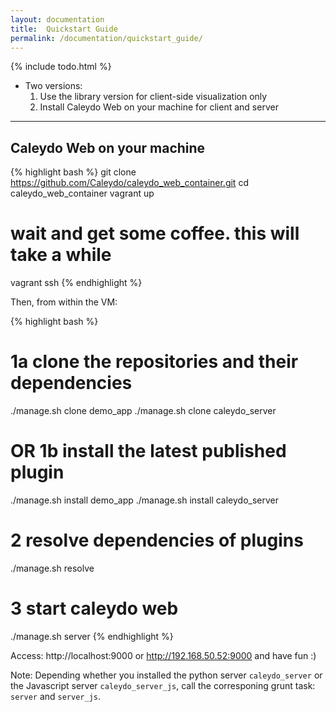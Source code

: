 ```yaml
---
layout: documentation
title:  Quickstart Guide
permalink: /documentation/quickstart_guide/
---
```


{% include todo.html %}

* Two versions:
  1. Use the library version for client-side visualization only
  2. Install Caleydo Web on your machine for client and server

----

## Caleydo Web on your machine

{% highlight bash  %}
git clone https://github.com/Caleydo/caleydo_web_container.git
cd caleydo_web_container
vagrant up
# wait and get some coffee. this will take a while
vagrant ssh
{% endhighlight %}

Then, from within the VM:

{% highlight bash  %}
# 1a clone the repositories and their dependencies
./manage.sh clone demo_app
./manage.sh clone caleydo_server

# OR 1b install the latest published plugin
./manage.sh install demo_app
./manage.sh install caleydo_server

# 2 resolve dependencies of plugins
./manage.sh resolve

# 3 start caleydo web
./manage.sh server
{% endhighlight %}

Access: http://localhost:9000 or http://192.168.50.52:9000 and have fun :)

Note:
Depending whether you installed the python server `caleydo_server` or the Javascript server `caleydo_server_js`, call the corresponing grunt task: `server` and `server_js`.

